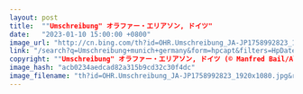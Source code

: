 ```yaml
---
layout: post
title:  ""Umschreibung" オラファー・エリアソン, ドイツ"
date:   "2023-01-10 15:00:00 +0800"
image_url: "http://cn.bing.com/th?id=OHR.Umschreibung_JA-JP1758992823_1920x1080.jpg&rf=LaDigue_1920x1080.jpg&pid=hp"
link: "/search?q=Umschreibung+munich+germany&form=hpcapt&filters=HpDate%3a%2220230110_1500%22"
copyright: ""Umschreibung" オラファー・エリアソン, ドイツ (© Manfred Bail/Alamy)"
image_hash: "acb0234aedcad82a315b9cd32c30f4dc"
image_filename: "th?id=OHR.Umschreibung_JA-JP1758992823_1920x1080.jpg&rf=LaDigue_1920x1080.jpg&pid=hp"
---
```

